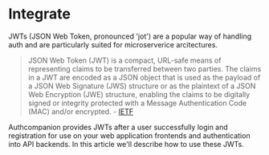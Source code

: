 # Integrate

JWTs (JSON Web Token, pronounced 'jot') are a popular way of handling auth and are particularly suited for microserverice arcitectures. 

>JSON Web Token (JWT) is a compact, URL-safe means of representing claims to be transferred between two parties. The claims in a JWT are encoded as a JSON object that is used as the payload of a JSON Web Signature (JWS) structure or as the plaintext of a JSON Web Encryption (JWE) structure, enabling the claims to be digitally signed or integrity protected with a Message Authentication Code (MAC) and/or encrypted. - [IETF](https://www.rfc-editor.org/rfc/rfc7519)

Authcompanion provides JWTs after a user successfully login and registration for use on your web application frontends and authentication into API backends. In this article we'll describe how to use these JWTs. 

